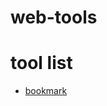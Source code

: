 # web-tools

# tool list
- [bookmark](https://rhirabay.github.io/web-tools/src/html/bookmark/index.html)
